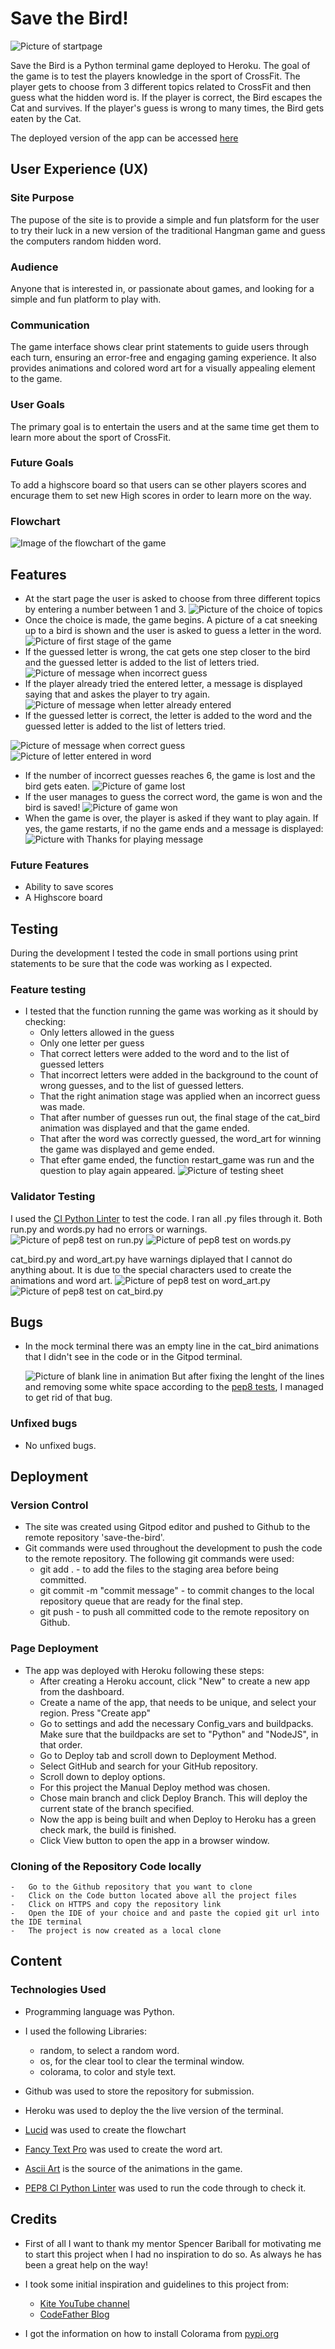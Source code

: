 # Save the Bird!

![Picture of startpage](/documentation/startpage.png)

Save the Bird is a Python terminal game deployed to Heroku.
The goal of the game is to test the players knowledge in the sport of CrossFit.
The player gets to choose from 3 different topics related to CrossFit and then guess what the hidden word is.
If the player is correct, the Bird escapes the Cat and survives. If the player's guess is wrong to many times, the Bird gets eaten by the Cat.

The deployed version of the app can be accessed [here](https://save-the-bird-604fc56d90f3.herokuapp.com/)

## User Experience (UX)

### Site Purpose
The pupose of the site is to provide a simple and fun platsform for the user to try their luck in a new version of the traditional Hangman game and guess the computers random hidden word.

### Audience
Anyone that is interested in, or passionate about games, and looking for a simple and fun platform to play with.

### Communication
The game interface shows clear print statements to guide users through each turn, ensuring an error-free and engaging gaming experience. It also provides animations and colored word art for a visually appealing element to the game.

### User Goals
The primary goal is to entertain the users and at the same time get them to learn more about the sport of CrossFit.

### Future Goals
To add a highscore board so that users can se other players scores and encurage them to set new High scores in order to learn more on the way.


### Flowchart
![Image of the flowchart of the game](/documentation/flowchart.png)


## Features
-   At the start page the user is asked to choose from three different topics by entering a number between 1 and 3.
![Picture of the choice of topics](/documentation/choose_topic.png)
-   Once the choice is made, the game begins. A picture of a cat sneeking up to a bird is shown and the user is asked to guess a letter in the word.
![Picture of first stage of the game](/documentation/first_cat_bird.png)
-   If the guessed letter is wrong, the cat gets one step closer to the bird and the guessed letter is added to the list of letters tried.
![Picture of message when incorrect guess](/documentation/not_correct.png)
-   If the player already tried the entered letter, a message is displayed saying that and askes the player to try again.
![Picture of message when letter already entered](/documentation/tried_letter.png)
-   If the guessed letter is correct, the letter is added to the word and the guessed letter is added to the list of letters tried.
 
![Picture of message when correct guess](/documentation/correct_guess.png)
![Picture of letter entered in word](/documentation/letter_in_word.png)

-   If the number of incorrect guesses reaches 6, the game is lost and the bird gets eaten.
![Picture of game lost](/documentation/lose.png)
-   If the user manages to guess the correct word, the game is won and the bird is saved!
![Picture of game won](/documentation/new_win.png)
-   When the game is over, the player is asked if they want to play again. If yes, the game restarts, if no the game ends and a message is displayed:
![Picture with Thanks for playing message](/documentation/end_game.png)

### Future Features
-   Ability to save scores
-   A Highscore board


## Testing
During the development I tested the code in small portions using print statements to be sure that the code was working as I expected.

### Feature testing
-  I tested that the function running the game was working as it should by checking:
    -   Only letters allowed in the guess 
    -   Only one letter per guess
    -   That correct letters were added to the word and to the list of guessed letters
    -   That incorrect letters were added in the background to the count of wrong guesses, and to the list of guessed letters.
    -   That the right animation stage was applied when an incorrect guess was made.
    -   That after number of guesses run out, the final stage of the cat_bird animation was displayed and that the game ended.
    -    That after the word was correctly guessed, the word_art for winning the game was displayed and geme ended.
    -   That efter game ended, the function restart_game was run and the question to play again appeared.
![Picture of testing sheet](/documentation/testing_doc.png)

### Validator Testing
I used the [CI Python Linter](https://pep8ci.herokuapp.com/) to test the code.
I ran all .py files through it. Both run.py and words.py had no errors or warnings.
![Picture of pep8 test on run.py](/documentation/pep8_run_file.png)
![Picture of pep8 test on words.py](/documentation/pep8_words.png)

cat_bird.py and word_art.py have warnings diplayed that I cannot do anything about.
It is due to the special characters used to create the animations and word art.
![Picture of pep8 test on word_art.py](/documentation/pep8_word_art.png)
![Picture of pep8 test on cat_bird.py](/documentation/pep8_cat_bird.png)


## Bugs

-   In the mock terminal there was an empty line in the cat_bird animations that I didn't see in the code or in the Gitpod terminal.

    ![Picture of blank line in animation](/documentation/animation_bug.png)
    But after fixing the lenght of the lines and removing some white space according to the [pep8 tests](https://pep8ci.herokuapp.com/), I managed to get rid of that bug. 

### Unfixed bugs

-   No unfixed bugs.

## Deployment

### Version Control
-   The site was created using Gitpod editor and pushed to Github to the remote repository 'save-the-bird'.
-   Git commands were used throughout the development to push the code to the remote repository. The following git commands were used:
    -   git add . - to add the files to the staging area before being committed.
    -   git commit -m "commit message" - to commit changes to the local repository queue that are ready for the final step.
    -   git push - to push all committed code to the remote repository on Github.   

### Page Deployment
-   The app was deployed with Heroku following these steps:
    -   After creating a Heroku account, click "New" to create a new app from the dashboard.
    -   Create a name of the app, that needs to be unique, and select your region. Press "Create app"
    -   Go to settings and add the necessary Config_vars and buildpacks. Make sure that the buildpacks are set to "Python" and "NodeJS", in that order.
    -   Go to Deploy tab and scroll down to Deployment Method.
    -   Select GitHub and search for your GitHub repository.
    -   Scroll down to deploy options.
    -   For this project the Manual Deploy method was chosen.
    -   Chose main branch and click Deploy Branch. This will deploy the current state of the branch specified.
    -   Now the app is being built and when Deploy to Heroku has a green check mark, the build is finished.
    -   Click View button to open the app in a browser window.

### Cloning of the Repository Code locally
    -   Go to the Github repository that you want to clone
    -   Click on the Code button located above all the project files
    -   Click on HTTPS and copy the repository link
    -   Open the IDE of your choice and and paste the copied git url into the IDE terminal
    -   The project is now created as a local clone


## Content

### Technologies Used

-   Programming language was Python.

-   I used the following Libraries:
    -   random, to select a random word.
    -   os, for the clear tool to clear the terminal window.
    -   colorama, to color and style text.

-   Github was used to store the repository for submission.

-   Heroku was used to deploy the the live version of the terminal.

-   [Lucid](https://lucid.app/documents#/documents?folder_id=recent) was used to create the flowchart

-   [Fancy Text Pro](https://www.fancytextpro.com/) was used to create the word art.

-   [Ascii Art](https://www.asciiart.eu/) is the source of the animations in the game.

-   [PEP8 CI Python Linter](https://pep8ci.herokuapp.com/) was used to run the code through to check it.
 

## Credits
-   First of all I want to thank my mentor Spencer Bariball for motivating me to start this project when I had no inspiration to do so.
    As always he has been a great help on the way!

-   I took some initial inspiration and guidelines to this project from:
    -   [Kite YouTube channel](https://www.youtube.com/watch?v=m4nEnsavl6w&t=205s)
    -   [CodeFather Blog](https://codefather.tech/blog/hangman-game-python/)

-   I got the information on how to install Colorama from [pypi.org](https://pypi.org/project/colorama/)




